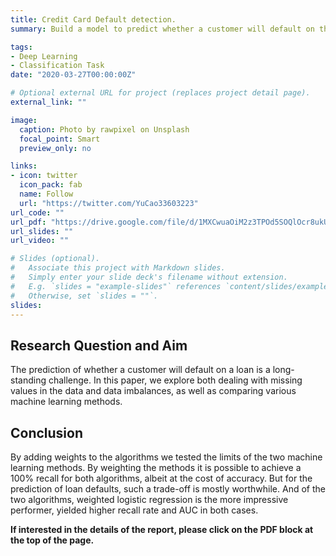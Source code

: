 ```yaml
---
title: Credit Card Default detection. 
summary: Build a model to predict whether a customer will default on their loan.

tags:
- Deep Learning
- Classification Task
date: "2020-03-27T00:00:00Z"

# Optional external URL for project (replaces project detail page).
external_link: ""

image:
  caption: Photo by rawpixel on Unsplash
  focal_point: Smart
  preview_only: no

links:
- icon: twitter
  icon_pack: fab
  name: Follow
  url: "https://twitter.com/YuCao33603223"
url_code: ""
url_pdf: "https://drive.google.com/file/d/1MXCwuaOiM2z3TPOd5SOQlOcr8ukUshQi/view?usp=sharing"
url_slides: ""
url_video: ""

# Slides (optional).
#   Associate this project with Markdown slides.
#   Simply enter your slide deck's filename without extension.
#   E.g. `slides = "example-slides"` references `content/slides/example-slides.md`.
#   Otherwise, set `slides = ""`.
slides: 
---
```

## Research Question and Aim
The prediction of whether a customer will default on a loan is a long-standing challenge. In this paper, we explore both dealing with missing values in the data and data imbalances, as well as comparing various machine learning methods.

## Conclusion
By adding weights to the algorithms we tested the limits of the two machine learning methods. By weighting the methods it is possible to achieve a 100% recall for both algorithms, albeit at the cost of accuracy. But for the prediction of loan defaults, such a trade-off is mostly worthwhile. And of the two algorithms, weighted logistic regression is the more impressive performer, yielded higher recall rate and AUC in both cases.

**If interested in the details of the report, please click on the PDF block at the top of the page.**
